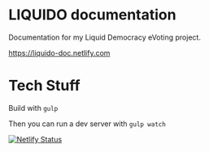 # LIQUIDO documentation

Documentation for my Liquid Democracy eVoting project.

https://liquido-doc.netlify.com

# Tech Stuff

Build with `gulp`

Then you can run a dev server with `gulp watch`

[![Netlify Status](https://api.netlify.com/api/v1/badges/8e35b5b6-277b-4cf5-a6a5-2541b379c42a/deploy-status)](https://app.netlify.com/sites/liquido-doc/deploys)



